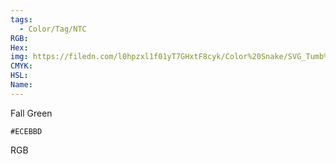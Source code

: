 ```yaml
---
tags:
  - Color/Tag/NTC
RGB:
Hex:
img: https://filedn.com/l0hpzxl1f01yT7GHxtF8cyk/Color%20Snake/SVG_Tumb%20Mass%20No%20Name/ECEBBD.svg
CMYK:
HSL:
Name:
---
```

Fall Green
```palette
#ECEBBD
```
RGB
